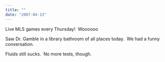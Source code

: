 ```yaml
---
title: ""
date: "2007-04-13"
---
```


Live MLS games every Thursday!  Woooooo

Saw Dr. Gamble in a library bathroom of all places today.  We had a funny conversation.

Fluids still sucks.  No more tests, though.
